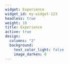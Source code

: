 ```yaml
---
widget: Experience
widget_id: my-widget-123
headless: true
weight: 10
title: Experience
active: true
design:
  columns: "2"
  background:
    text_color_light: false
    image_darken: 0
---
```


